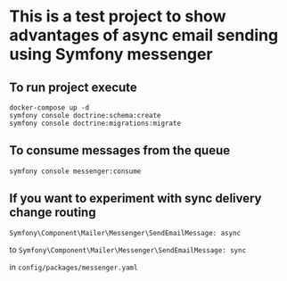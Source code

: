 # This is a test project to show advantages of async email sending using Symfony messenger

## To run project execute
```
docker-compose up -d
symfony console doctrine:schema:create
symfony console doctrine:migrations:migrate
```

## To consume messages from the queue
```
symfony console messenger:consume
```

## If you want to experiment with sync delivery change routing 
`Symfony\Component\Mailer\Messenger\SendEmailMessage: async`

to 
`Symfony\Component\Mailer\Messenger\SendEmailMessage: sync`

in `config/packages/messenger.yaml`

